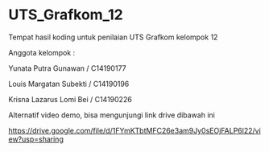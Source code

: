 # UTS_Grafkom_12
Tempat hasil koding untuk penilaian UTS Grafkom kelompok 12

Anggota kelompok : 

Yunata Putra Gunawan      /     C14190177

Louis Margatan Subekti    /     C14190196

Krisna Lazarus Lomi Bei   /     C14190226


Alternatif video demo, bisa mengunjungi link drive dibawah ini

https://drive.google.com/file/d/1FYmKTbtMFC26e3am9Jy0sEOjFALP6l22/view?usp=sharing
